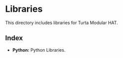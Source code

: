 # Libraries
This directory includes libraries for Turta Modular HAT.

## Index
* __Python:__ Python Libraries.
